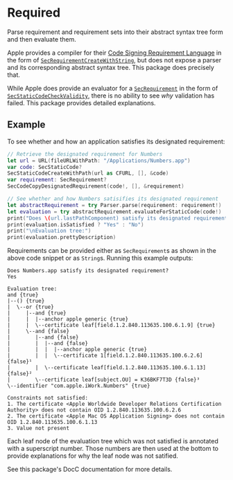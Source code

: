# Required
Parse requirement and requirement sets into their abstract syntax tree form and then evaluate them.

Apple provides a compiler for their
[Code Signing Requirement Language](https://developer.apple.com/library/archive/documentation/Security/Conceptual/CodeSigningGuide/RequirementLang/RequirementLang.html)
in the form of
[`SecRequirementCreateWithString`](https://developer.apple.com/documentation/security/1394522-secrequirementcreatewithstring),
but does not expose a parser and its corresponding abstract syntax tree. This package does precisely that.

While Apple does provide an evaluator for a
[`SecRequirement`](https://developer.apple.com/documentation/security/secrequirement) in the form of
[`SecStaticCodeCheckValidity`](https://developer.apple.com/documentation/security/1395784-secstaticcodecheckvalidity),
there is no ability to see _why_ validation has failed. This package provides detailed explanations.

## Example
To see whether and how an application satisfies its designated requirement:
```swift
// Retrieve the designated requirement for Numbers
let url = URL(fileURLWithPath: "/Applications/Numbers.app")
var code: SecStaticCode?
SecStaticCodeCreateWithPath(url as CFURL, [], &code)
var requirement: SecRequirement?
SecCodeCopyDesignatedRequirement(code!, [], &requirement)

// See whether and how Numbers satisifies its designated requirement
let abstractRequirement = try Parser.parse(requirement: requirement!)
let evaluation = try abstractRequirement.evaluateForStaticCode(code!)
print("Does \(url.lastPathComponent) satisfy its designated requirement?")
print(evaluation.isSatisfied ? "Yes" : "No")
print("\nEvaluation tree:")
print(evaluation.prettyDescription)
```

Requirements can be provided either as `SecRequirement`s as shown in the above code snippet or as `String`s. Running
this example outputs:
```
Does Numbers.app satisfy its designated requirement?
Yes

Evaluation tree:
and {true}
|--() {true}
|  \--or {true}
|     |--and {true}
|     |  |--anchor apple generic {true}
|     |  \--certificate leaf[field.1.2.840.113635.100.6.1.9] {true}
|     \--and {false}
|        |--and {false}
|        |  |--and {false}
|        |  |  |--anchor apple generic {true}
|        |  |  \--certificate 1[field.1.2.840.113635.100.6.2.6] {false}¹
|        |  \--certificate leaf[field.1.2.840.113635.100.6.1.13] {false}²
|        \--certificate leaf[subject.OU] = K36BKF7T3D {false}³
\--identifier "com.apple.iWork.Numbers" {true}

Constraints not satisfied:
1. The certificate <Apple Worldwide Developer Relations Certification Authority> does not contain OID 1.2.840.113635.100.6.2.6
2. The certificate <Apple Mac OS Application Signing> does not contain OID 1.2.840.113635.100.6.1.13
3. Value not present
```

Each leaf node of the evaluation tree which was not satisfied is annotated with a superscript number. Those numbers are
then used at the bottom to provide explanations for why the leaf node was not satified. 

See this package's DocC documentation for more details.
